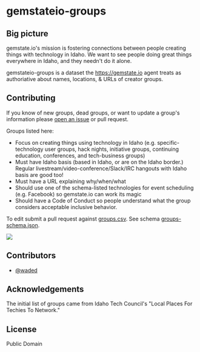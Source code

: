 # gemstateio-groups

## Big picture

gemstate.io's mission is fostering connections between people creating things with technology in Idaho. We want to see people doing great things everywhere in Idaho, and they needn't do it alone.

gemstateio-groups is a dataset the https://gemstate.io agent treats as authoriative about names, locations, & URLs of creator groups.

## Contributing

If you know of new groups, dead groups, or want to update a group's information please [open an issue](https://github.com/waded/gemstateio-groups/issues) or pull request.

Groups listed here:

- Focus on creating things using technology in Idaho (e.g. specific-technology user groups, hack nights, initiative groups, continuing education, conferences, and tech-business groups)
- Must have Idaho basis (based in Idaho, or are on the Idaho border.) Regular livestream/video-conference/Slack/IRC hangouts with Idaho basis are good too!
- Must have a URL explaining why/when/what
- Should use one of the schema-listed technologies for event scheduling (e.g. Facebook) so gemstate.io can work its magic
- Should have a Code of Conduct so people understand what the group considers acceptable inclusive behavior.

To edit submit a pull request against [groups.csv](https://github.com/waded/gemstateio-groups/blob/master/groups.csv). See schema [groups-schema.json](https://github.com/waded/gemstateio-groups/blob/master/groups-schema.json).

[![](https://travis-ci.org/waded/gemstateio-groups.svg?branch=master)](https://travis-ci.org/waded/gemstateio-groups)

## Contributors
- [@waded](https://github.com/waded)

## Acknowledgements
The initial list of groups came from Idaho Tech Council's "Local Places For Techies To Network."

## License
Public Domain
